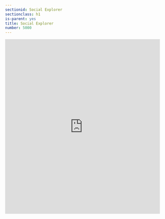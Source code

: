 ```yaml
---
sectionid: Social Explorer
sectionclass: h1
is-parent: yes
title: Social Explorer
number: 5000
---
```


<style>
.responsive-wrap iframe{ max-width: 100%;}
</style>
<div class="responsive-wrap">
<!-- this is the embed code provided by Google -->
<iframe src="https://docs.google.com/presentation/d/e/2PACX-1vQIZsctrrtGpz-P-z__VJ7XWB_FImhiRLfzAHwa1_SPG-rI0rSbqLb9FwKKyY6RiPrV_Tn4N7dXpMQk/embed?start=false&loop=false&delayms=3000" frameborder="0" width="960" height="569" allowfullscreen="true" mozallowfullscreen="true" webkitallowfullscreen="true"></iframe>

<!-- Google embed ends -->
</div>
